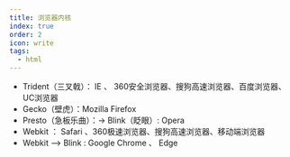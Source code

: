 ```yaml
---
title: 浏览器内核
index: true
order: 2
icon: write
tags:
  - html
---
```


- Trident（三叉戟）： IE   、 360安全浏览器、搜狗高速浏览器、百度浏览器、UC浏览器
- Gecko（壁虎）：Mozilla Firefox
- Presto（急板乐曲）：->  Blink（眨眼）:  Opera
- Webkit ： Safari 、360极速浏览器、搜狗高速浏览器、移动端浏览器
- Webkit --> Blink  :  Google Chrome  、  Edge
